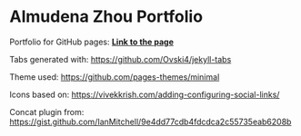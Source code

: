 # Almudena Zhou Portfolio

Portfolio for GitHub pages: **[Link to the page](https://almudenazhou.github.io/)**

Tabs generated with: https://github.com/Ovski4/jekyll-tabs

Theme used: https://github.com/pages-themes/minimal

Icons based on: https://vivekkrish.com/adding-configuring-social-links/

Concat plugin from: https://gist.github.com/IanMitchell/9e4dd77cdb4fdcdca2c55735eab6208b

